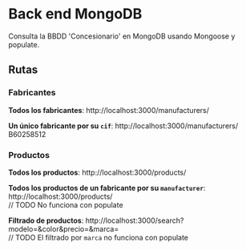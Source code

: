 # Back end MongoDB

Consulta la BBDD 'Concesionario' en MongoDB usando Mongoose y populate.

## Rutas

### Fabricantes

__Todos los fabricantes__:
http://localhost:3000/manufacturers/

__Un único fabricante por su `cif`__: 
http://localhost:3000/manufacturers/<cif>
B60258512

### Productos

__Todos los productos__:
http://localhost:3000/products/

__Todos los productos de un fabricante por su `manufacturer`__: 
http://localhost:3000/products/<manufacturer>  
// TODO No funciona con populate

__Filtrado de productos__:
http://localhost:3000/search?modelo=<modelo>&color<color>&precio=<precio>&marca=<marca>  
// TODO El filtrado por `marca` no funciona con populate
